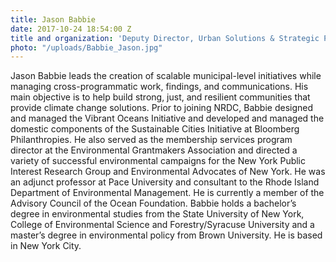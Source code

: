 ```yaml
---
title: Jason Babbie
date: 2017-10-24 18:54:00 Z
title and organization: 'Deputy Director, Urban Solutions & Strategic Program Development, NRDC'
photo: "/uploads/Babbie_Jason.jpg"
---
```

Jason Babbie leads the creation of scalable municipal-level initiatives while managing cross-programmatic work, findings, and communications. His main objective is to help build strong, just, and resilient communities that provide climate change solutions. Prior to joining NRDC, Babbie designed and managed the Vibrant Oceans Initiative and developed and managed the domestic components of the Sustainable Cities Initiative at Bloomberg Philanthropies. He also served as the membership services program director at the Environmental Grantmakers Association and directed a variety of successful environmental campaigns for the New York Public Interest Research Group and Environmental Advocates of New York. He was an adjunct professor at Pace University and consultant to the Rhode Island Department of Environmental Management. He is currently a member of the Advisory Council of the Ocean Foundation. Babbie holds a bachelor’s degree in environmental studies from the State University of New York, College of Environmental Science and Forestry/Syracuse University and a master’s degree in environmental policy from Brown University. He is based in New York City.
